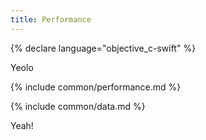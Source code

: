 ```yaml
---
title: Performance
---
```


{% declare language="objective_c-swift" %}

Yeolo

{% include common/performance.md %}

{% include common/data.md %}

Yeah!